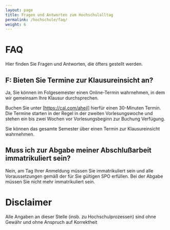```yaml
---
layout: page
title: Fragen und Antworten zum Hochschulalltag
permalink: /hochschule/faq/
weight: 6
---
```


# FAQ

Hier finden Sie Fragen und Antworten, die öfters gestellt werden.

## F: Bieten Sie Termine zur Klausureinsicht an?

Ja, Sie können im Folgesemester einen Online-Termin wahrnehmen, in dem wir gemeinsam Ihre Klausur durchsprechen. 

Buchen Sie unter [https://cal.com/aheil] hierfür einen 30-Minuten Termin. Die Termine starten in der Regel in der zweiten Vorlesungswoche und stehen ein bis zwei Wochen vor Vorlesungsbeginn zur Buchung Verfügung.

Sie können das gesamte Semester über einen Termin zur Klausureinsicht wahrnehmen. 

## Muss ich zur Abgabe meiner Abschlußarbeit immatrikuliert sein? 

Nein, am Tag Ihrer Anmeldung müssen Sie immatrikuliert sein und alle Voraussetzungen gemäß der für Sie gültigen SPO erfüllen. Bei der Abgabe müssen Sie nicht mehr immatrikuliert sein. 

# Disclaimer

Alle Angaben an dieser Stelle (insb. zu Hochschulprozessen) sind ohne Gewähr und ohne Anspruch auf Korrektheit